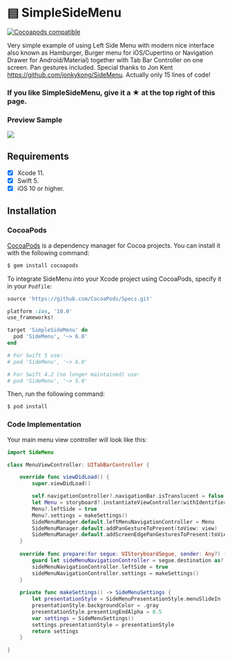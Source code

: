 # ▤ SimpleSideMenu
[![Cocoapods compatible](http://img.shields.io/travis/CocoaPods/CocoaPods/master.svg?style=flat)](https://travis-ci.org/CocoaPods/CocoaPods)

Very simple example of using Left Side Menu with modern nice interface also known as Hamburger, Burger menu for iOS/Cupertino or Navigation Drawer for Android/Material) together with Tab Bar Controller on one screen. Pan gestures included. Special thanks to Jon Kent https://github.com/jonkykong/SideMenu. Actually only 15 lines of code!

### If you like SimpleSideMenu, give it a ★ at the top right of this page.

### Preview Sample
![](https://raw.githubusercontent.com/victordoshenko/SimpleSideMenu/master/SimpleSideMenu.gif)
## Requirements
- [x] Xcode 11.
- [x] Swift 5.
- [x] iOS 10 or higher.

## Installation
### CocoaPods

[CocoaPods](http://cocoapods.org) is a dependency manager for Cocoa projects. You can install it with the following command:

```bash
$ gem install cocoapods
```

To integrate SideMenu into your Xcode project using CocoaPods, specify it in your `Podfile`:

```ruby
source 'https://github.com/CocoaPods/Specs.git'

platform :ios, '10.0'
use_frameworks!

target 'SimpleSideMenu' do
  pod 'SideMenu', '~> 6.0'
end

# For Swift 5 use:
# pod 'SideMenu', '~> 6.0'

# For Swift 4.2 (no longer maintained) use:
# pod 'SideMenu', '~> 5.0'
```

Then, run the following command:

```bash
$ pod install
```
### Code Implementation
Your main menu view controller will look like this:
``` swift
import SideMenu

class MenuViewController: UITabBarController {

    override func viewDidLoad() {
        super.viewDidLoad()

        self.navigationController?.navigationBar.isTranslucent = false
        let Menu = storyboard?.instantiateViewController(withIdentifier: "SideMenuNavigation") as? SideMenuNavigationController
        Menu?.leftSide = true
        Menu?.settings = makeSettings()
        SideMenuManager.default.leftMenuNavigationController = Menu
        SideMenuManager.default.addPanGestureToPresent(toView: view)
        SideMenuManager.default.addScreenEdgePanGesturesToPresent(toView: view)
    }
    
    override func prepare(for segue: UIStoryboardSegue, sender: Any?) {
        guard let sideMenuNavigationController = segue.destination as? SideMenuNavigationController else { return }
        sideMenuNavigationController.leftSide = true
        sideMenuNavigationController.settings = makeSettings()
    }
    
    private func makeSettings() -> SideMenuSettings {
        let presentationStyle = SideMenuPresentationStyle.menuSlideIn
        presentationStyle.backgroundColor = .gray
        presentationStyle.presentingEndAlpha = 0.5
        var settings = SideMenuSettings()
        settings.presentationStyle = presentationStyle
        return settings
    }

}
